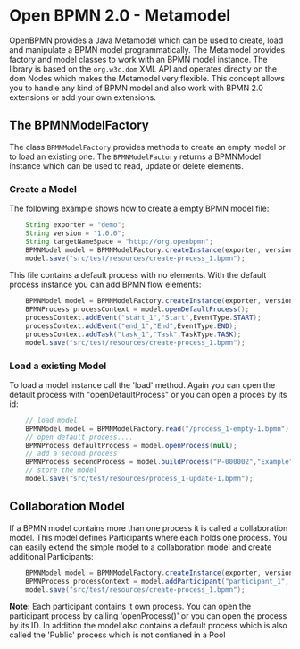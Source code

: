 # Open BPMN 2.0 - Metamodel


OpenBPMN provides a Java Metamodel which can be used to create, load and manipulate a BPMN model programmatically. The Metamodel provides factory and model classes to work with an BPMN model instance. The library is based on the `org.w3c.dom` XML API and operates directly on the dom Nodes which makes the Metamodel very flexible. This concept allows you to handle any kind of BPMN model and also work with BPMN 2.0 extensions or add your own extensions. 

## The BPMNModelFactory

The class `BPMNModelFactory` provides methods to create an empty model or to load an existing one. The `BPMNModelFactory` returns a BPMNModel instance which can be used to read, update or delete elements.

### Create a Model

The following example shows how to create a empty BPMN model file:

```java
	String exporter = "demo";
	String version = "1.0.0";
	String targetNameSpace = "http://org.openbpmn";
	BPMNModel model = BPMNModelFactory.createInstance(exporter, version, targetNameSpace);
	model.save("src/test/resources/create-process_1.bpmn");
```

This file contains a default process with no elements. With the default process instance you can add BPMN flow elements:


```java
	BPMNModel model = BPMNModelFactory.createInstance(exporter, version, targetNameSpace);
	BPMNProcess processContext = model.openDefaultProcess();
	processContext.addEvent("start_1","Start",EventType.START);
	processContext.addEvent("end_1","End",EventType.END);
	processContext.addTask("task_1","Task",TaskType.TASK);
	model.save("src/test/resources/create-process_1.bpmn");
```



### Load a existing Model

To load a model instance call the 'load' method. Again you can open the default process with  "openDefaultProcess" or you can 
open a proces by its id:

```java
	// load model
	BPMNModel model = BPMNModelFactory.read("/process_1-empty-1.bpmn");
	// open default process....
	BPMNProcess defaultProcess = model.openProcess(null);
	// add a second process
	BPMNProcess secondProcess = model.buildProcess("P-000002","Example");
	// store the model
	model.save("src/test/resources/process_1-update-1.bpmn");
```


## Collaboration Model

If a BPMN model contains more than one process it is called a collaboration model. This model defines Participants where each holds one process. 
You can easily extend the simple model to a collaboration model and create additional Participants:

```java
	BPMNModel model = BPMNModelFactory.createInstance(exporter, version, targetNameSpace);
	BPMNProcess processContext = model.addParticipant("participant_1", "Sales Team");
	model.save("src/test/resources/create-process_1.bpmn");
```
**Note:** Each participant contains it own process. You can open the participant process by calling 'openProcess()' or you can open the process by its ID. In addition the model also contains a default process which is also called the 'Public' process which is not contianed in a Pool
        




